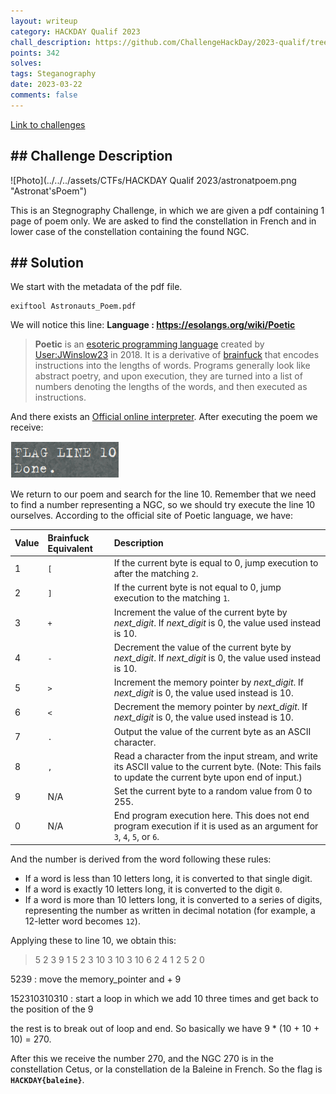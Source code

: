 ```yaml
---
layout: writeup
category: HACKDAY Qualif 2023
chall_description: https://github.com/ChallengeHackDay/2023-qualif/tree/main/Steganography/Astronaut's%20Poem
points: 342
solves: 
tags: Steganography
date: 2023-03-22
comments: false
---
```


[Link to challenges](https://github.com/ChallengeHackDay/2023-qualif/tree/main/Steganography/Astronaut's%20Poem)

## ## Challenge Description

![Photo](../../../assets/CTFs/HACKDAY Qualif 2023/astronatpoem.png "Astronat'sPoem")

This is an Stegnography Challenge, in which we are given a pdf containing 1 page of poem only. We are asked to find the constellation in French and in lower case of the constellation containing the found NGC.

## ## Solution

We start with the metadata of the pdf file.

<pre 
  class="command-line" 
  data-prompt="thng01@parrot $" 
  data-output="4"
><code class="language-bash">exiftool Astronauts_Poem.pdf</code>
</pre> 

We will notice this line: **Language                        : https://esolangs.org/wiki/Poetic**

> **Poetic** is an [esoteric programming language](https://esolangs.org/wiki/Esoteric_programming_language) created by [User:JWinslow23](https://esolangs.org/wiki/User:JWinslow23) in 2018. It is a derivative of [brainfuck](https://esolangs.org/wiki/Brainfuck) that encodes instructions into the lengths of words. Programs generally look like abstract poetry, and upon execution, they are turned into a  list of numbers denoting the lengths of the words, and then executed as  instructions.

And there exists an [Official online interpreter](https://web.archive.org/web/20210506123139/https://mcaweb.matc.edu/winslojr/vicom128/final/tio/index.html). After executing the poem we receive:

![Photo](../../../assets/CTFs/HACKDAY-Qualif-2023/poetic.png "Poetic result")

We return to our poem and search for the line 10. Remember that we need to find a number representing a NGC, so we should try execute the line 10 ourselves. According to the official site of Poetic language, we have:

| Value | Brainfuck Equivalent | Description                                                  |
| :---- | :------------------- | :----------------------------------------------------------- |
| 1     | `[`                  | If the current byte is equal to 0, jump execution to after the matching `2`. |
| 2     | `]`                  | If the current byte is not equal to 0, jump execution to the matching `1`. |
| 3     | `+`                  | Increment the value of the current byte by *next_digit*. If *next_digit* is 0, the value used instead is 10. |
| 4     | `-`                  | Decrement the value of the current byte by *next_digit*. If *next_digit* is 0, the value used instead is 10. |
| 5     | `>`                  | Increment the memory pointer by *next_digit*. If *next_digit* is 0, the value used instead is 10. |
| 6     | `<`                  | Decrement the memory pointer by *next_digit*. If *next_digit* is 0, the value used instead is 10. |
| 7     | `.`                  | Output the value of the current byte as an ASCII character.  |
| 8     | `,`                  | Read a character from the input stream, and write its ASCII value to the current byte. (Note: This fails to update the current byte upon end of input.) |
| 9     | N/A                  | Set the current byte to a random value from 0 to 255.        |
| 0     | N/A                  | End program execution here. This does not end program execution if it is used as an argument for `3`, `4`, `5`, or `6`. |

And the number is derived from the word following these rules:

- If a word is less than 10 letters long, it is converted to that single digit.
- If a word is exactly 10 letters long, it is converted to the digit `0`.
- If a word is more than 10 letters long, it is converted to a series  of digits, representing the number as written in decimal notation (for  example, a 12-letter word becomes `12`).

Applying these to line 10, we obtain this: 

> 5 2 3 9 1 5 2 3 10 3 10 3 10 6 2 4 1 2 5 2 0

5239 : move the memory_pointer and + 9

152310310310 :  start a loop in which we add 10 three times and get back to the position of the 9

the rest is to break out of loop and end. So basically we have 9 * (10 + 10 + 10) = 270.

After this we receive the number 270, and the NGC 270 is in the constellation Cetus, or la constellation de la Baleine in French. So the flag is  **`HACKDAY{baleine}`**.
